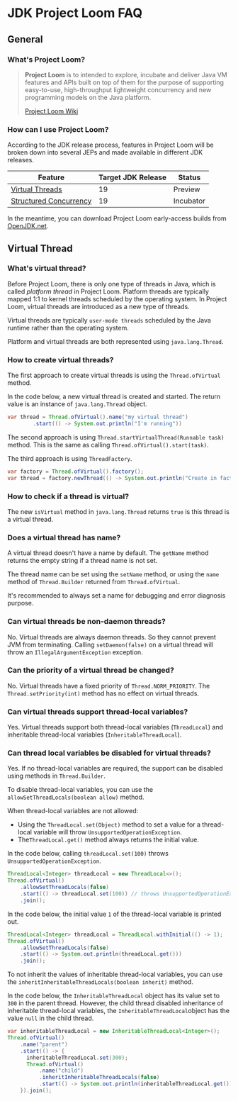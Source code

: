 # JDK Project Loom FAQ

## General

### What's Project Loom?

> **Project Loom** is to intended to explore, incubate and deliver Java VM features and APIs built on top of them for the purpose of supporting easy-to-use, high-throughput lightweight concurrency and new programming models on the Java platform. 
>
> [Project Loom Wiki](https://wiki.openjdk.java.net/display/loom/Main)



### How can I use Project Loom?

According to the JDK release process, features in Project Loom will be broken down into several JEPs and made available in different JDK releases.

| Feature                                                     | Target JDK Release | Status    |
| ----------------------------------------------------------- | ------------------ | --------- |
| [Virtual Threads](https://openjdk.java.net/jeps/425)        | 19                 | Preview   |
| [Structured Concurrency](https://openjdk.java.net/jeps/428) | 19                 | Incubator |

In the meantime, you can download Project Loom early-access builds from [OpenJDK.net](https://jdk.java.net/loom/).

## Virtual Thread

### What's virtual thread?

Before Project Loom, there is only one type of threads in Java, which is called *platform thread* in Project Loom. Platform threads are typically mapped 1:1 to kernel threads scheduled by the operating system. In Project Loom, virtual threads are introduced as a new type of threads.

Virtual threads are typically `user-mode threads` scheduled by the Java runtime rather than the operating system.

Platform and virtual threads are both represented using `java.lang.Thread`.

### How to create virtual threads?

The first approach to create virtual threads is using the `Thread.ofVirtual` method.

In the code below, a new virtual thread is created and started. The return value is an instance of `java.lang.Thread` object.

```java
var thread = Thread.ofVirtual().name("my virtual thread")
        .start(() -> System.out.println("I'm running"))
```

The second approach is using `Thread.startVirtualThread(Runnable task)` method. This is the same as calling `Thread.ofVirtual().start(task)`.

The third approach is using `ThreadFactory`.

```java
var factory = Thread.ofVirtual().factory();
var thread = factory.newThread(() -> System.out.println("Create in factory"));
```

### How to check if a thread is virtual?

The new `isVirtual` method in `java.lang.Thread` returns `true` is this thread is a virtual thread.

### Does a virtual thread has name?

A virtual thread doesn't have a name by default. The `getName` method returns the empty string if a thread name is not set.

The thread name can be set using the `setName` method, or using the `name` method of `Thread.Builder` returned from `Thread.ofVirtual`.

It's recommended to always set a name for debugging and error diagnosis purpose.

### Can virtual threads be non-daemon threads?

No. Virtual threads are always daemon threads. So they cannot prevent JVM from terminating. Calling `setDaemon(false)` on a virtual thread will throw an `IllegalArgumentException` exception.

### Can the priority of a virtual thread be changed?

No. Virtual threads have a fixed priority of `Thread.NORM_PRIORITY`. The `Thread.setPriority(int)` method has no effect on virtual threads.

### Can virtual threads support thread-local variables?

Yes. Virtual threads support both thread-local variables (`ThreadLocal`) and inheritable thread-local variables (`InheritableThreadLocal`). 

### Can thread local variables be disabled for virtual threads?

Yes. If no thread-local variables are required, the support can be disabled using methods in `Thread.Builder`.

To disable thread-local variables, you can use the `allowSetThreadLocals(boolean allow)` method.

When thread-local variables are not allowed:

* Using the `ThreadLocal.set(Object)` method to set a value for a thread-local variable will throw `UnsupportedOperationException`. 
* The`ThreadLocal.get()` method always returns the initial value.

In the code below, calling `threadLocal.set(100)` throws `UnsupportedOperationException`.

```java
ThreadLocal<Integer> threadLocal = new ThreadLocal<>();
Thread.ofVirtual()
    .allowSetThreadLocals(false)
    .start(() -> threadLocal.set(100)) // throws UnsupportedOperationException
    .join();
```

In the code below, the initial value `1` of the thread-local variable is printed out.

```java
ThreadLocal<Integer> threadLocal = ThreadLocal.withInitial(() -> 1);
Thread.ofVirtual()
    .allowSetThreadLocals(false)
    .start(() -> System.out.println(threadLocal.get()))
    .join();
```

To not inherit the values of inheritable thread-local variables, you can use the `inheritInheritableThreadLocals(boolean inherit)` method.

In the code below, the `InheritableThreadLocal` object has its value set to `300` in the parent thread. However, the child thread disabled inheritance of inheritable thread-local variables, the `InheritableThreadLocal`object has the value `null` in the child thread.

```java
var inheritableThreadLocal = new InheritableThreadLocal<Integer>();
Thread.ofVirtual()
    .name("parent")
    .start(() -> {
      inheritableThreadLocal.set(300);
      Thread.ofVirtual()
          .name("child")
          .inheritInheritableThreadLocals(false)
          .start(() -> System.out.println(inheritableThreadLocal.get()));
    }).join();
```

